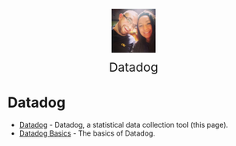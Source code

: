 <img
    src="./images/BrentAndMandi.jpg"
    width="88"
    style="display: block; width: 88px; margin: auto; margin-bottom: 1em"
/><span style="display: block; text-align: center; font-size: 1.75em;"> Datadog </span>

# Datadog  
- [Datadog](/tools/datadog/) - Datadog, a statistical data collection tool (this page).  
- [Datadog Basics](/tools/datadog/datadog_basics) - The basics of Datadog.  
